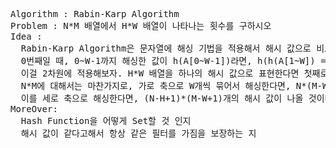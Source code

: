 <pre>
Algorithm : Rabin-Karp Algorithm
Problem : N*M 배열에서 H*W 배열이 나타나는 횟수를 구하시오
Idea : 
  Rabin-Karp Algorithm은 문자열에 해싱 기법을 적용해서 해시 값으로 비교하는 알고리즘이다.
  0번째일 때, 0~W-1까지 해싱한 값이 h(A[0~W-1])라면, h(h(A[1~W]) = h(A[0~W-1]) - A[0] * M(modular) + A[W])일 것이다.
  이걸 2차원에 적용해보자. H*W 배열을 하나의 해시 값으로 표현한다면 첫째로 가로 축을 모두 해싱하여 H*1 배열을 만든다. 이후, 다른 해시 키를 이용하여 위 값을 하나의 해시 값으로 치환시킨다.
  N*M에 대해서는 마찬가지로, 가로 축으로 W개씩 묶어서 해싱한다면, N*(M-W+1) 차원의 해시 테이블이 나올 것이다.
  이를 세로 축으로 해싱한다면, (N-H+1)*(M-W+1)개의 해시 값이 나올 것이다. 이 중 해시값이 필터의 해시값과 같은 개수를 세면 된다.
MoreOver:
  Hash Function을 어떻게 Set할 것 인지
  해시 값이 같다고해서 항상 같은 필터를 가짐을 보장하는 지
</pre>
